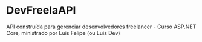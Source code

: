 # DevFreelaAPI
API construída para gerenciar desenvolvedores freelancer - Curso ASP.NET Core, ministrado por Luis Felipe (ou Luis Dev)
